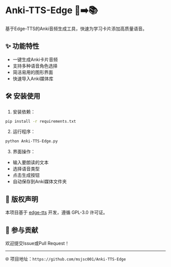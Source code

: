 # Anki-TTS-Edge 🎵➡️📚

基于Edge-TTS的Anki音频生成工具，快速为学习卡片添加高质量语音。

## ✨ 功能特性
- 一键生成Anki卡片音频
- 支持多种语音角色选择
- 简洁易用的图形界面
- 快速导入Anki媒体库

## 🛠️ 安装使用
1. 安装依赖：
```bash
pip install -r requirements.txt
```

2. 运行程序：
```bash
python Anki-TTS-Edge.py
```

3. 界面操作：
- 输入要朗读的文本
- 选择语音类型
- 点击生成按钮
- 自动保存到Anki媒体文件夹

## 📄 版权声明
本项目基于 [edge-tts](https://github.com/rany2/edge-tts) 开发，遵循 GPL-3.0 许可证。

## 🤝 参与贡献
欢迎提交Issue或Pull Request！

---

🌐 项目地址：`https://github.com/msjsc001/Anki-TTS-Edge`

